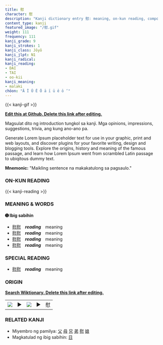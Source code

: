 ```yaml
---
title: 慰
character: 慰
description: "Kanji dictionary entry 慰: meaning, on-kun reading, compounds, origin, related kanji"
content_type: kanji
featured_image: "/慰.gif"
weight: 111
frequency: 111
kanji_grade: 9
kanji_strokes: 1
kanji_class: Jōyō
kanji_jlpt: N1
kanji_radical: 
kanji_reading: 
- DAI
- TAI
- oo-kii
kanji_meaning:
- malaki
chōon: "Ā Ī Ū Ē Ō ā ī ū ē ō ’"
---
```

[//]: # (Don't edit the line below. Kanji animated GIF code is automatically generated.)
{{< kanji-gif >}}

[//]: # (Edit below this line.)

**[Edit this at Github. Delete this link after editing.](https://github.com/tim0g/tim/tree/main/content/kanji/慰/index.md)**

Magsulat dito ng introduction tungkol sa kanji. Mga opinions, impressions, suggestions, trivia, ang kung ano-ano pa.

Generate Lorem Ipsum placeholder text for use in your graphic, print and web layouts, and discover plugins for your favorite writing, design and blogging tools. Explore the origins, history and meaning of the famous passage, and learn how Lorem Ipsum went from scrambled Latin passage to ubiqitous dummy text.
 
**Mnemonic:** "Maikling sentence na makakatulong sa pagsaulo."

### ON-KUN READING

[//]: # (Don't edit the line below. ON-KUN READING code is automatically generated.)
{{< kanji-reading >}}

### MEANING & WORDS

#### ➊ **Ibig sabihin**
  - [慰](../慰)[慰](../慰)　***reading***　meaning
  - [慰](../慰)[慰](../慰)　***reading***　meaning
  - [慰](../慰)[慰](../慰)　***reading***　meaning
  - [慰](../慰)[慰](../慰)　***reading***　meaning

### SPECIAL READING
  - [慰](../慰)[慰](../慰)　***reading***　meaning

### ORIGIN

**[Search Wiktionary. Delete this link after editing.](https://wiktionary.org/wiki/慰)**
<table class="kanji-table"><tr><td>
<img src="60px-慰-bronze.svg.png">
</td><td>▶</td><td>
<img src="60px-慰-oracle.svg.png">
</td><td>▶</td>
<td class="kanji-origin">慰</td>
</tr></table>

### RELATED KANJI
- Miyembro ng pamilya: [父](../父) [母](../母) [兄](../兄) [弟](../弟) [慰](../慰) [娘](../娘)
- Magkatulad ng ibig sabihin: [日](../日)
